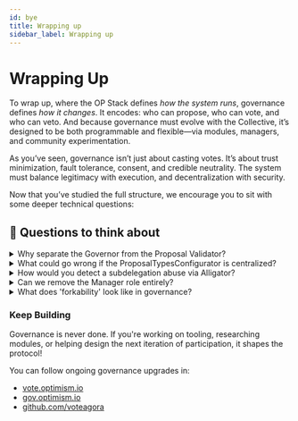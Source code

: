 ```yaml
---
id: bye
title: Wrapping up
sidebar_label: Wrapping up
---
```


# Wrapping Up

To wrap up, where the OP Stack defines *how the system runs*, governance defines *how it changes*. It encodes: who can propose, who can vote, and who can veto. And because governance must evolve with the Collective, it’s designed to be both programmable and flexible—via modules, managers, and community experimentation.

As you’ve seen, governance isn’t just about casting votes. It’s about trust minimization, fault tolerance, consent, and credible neutrality. The system must balance legitimacy with execution, and decentralization with security.

Now that you’ve studied the full structure, we encourage you to sit with some deeper technical questions:

## 🧠 Questions to think about

<details>
<summary>Why separate the Governor from the Proposal Validator?</summary>

The Validator acts as a permissioned gatekeeper, enforcing off-chain rules (like delegate approval) in an on-chain format. It allows us to evolve the proposal logic independently from the core voting and execution engine. What trade-offs are we making in doing so?
</details>

<details>
<summary>What could go wrong if the ProposalTypesConfigurator is centralized?</summary>

Since quorum and approval thresholds depend on proposal type IDs, a compromised Configurator could lower requirements to push malicious proposals through. How would you design a decentralized alternative?
</details>

<details>
<summary>How would you detect a subdelegation abuse via Alligator?</summary>

If voting power is subdelegated to multiple downstream voters, how do we ensure no over-delegation occurs? What data structures or interfaces would help us prevent double-spending of votes?
</details>

<details>
<summary>Can we remove the Manager role entirely?</summary>

What would need to change in the system to remove the Manager's power to submit proposals, configure thresholds, or change voting deadlines? Could this be replaced with a DAO-controlled policy engine?
</details>

<details>
<summary>What does 'forkability' look like in governance?</summary>

If a delegate or group of citizens disagrees with the direction of governance, can they fork the system? What technical mechanisms or social affordances (e.g. reproducible config, open contracts) enable this?
</details>

### Keep Building

Governance is never done. If you're working on tooling, researching modules, or helping design the next iteration of participation, it shapes the protocol!

You can follow ongoing governance upgrades in:
- [vote.optimism.io](https://vote.optimism.io/)
- [gov.optimism.io](https://gov.optimism.io/)
- [github.com/voteagora](https://github.com/voteagora)